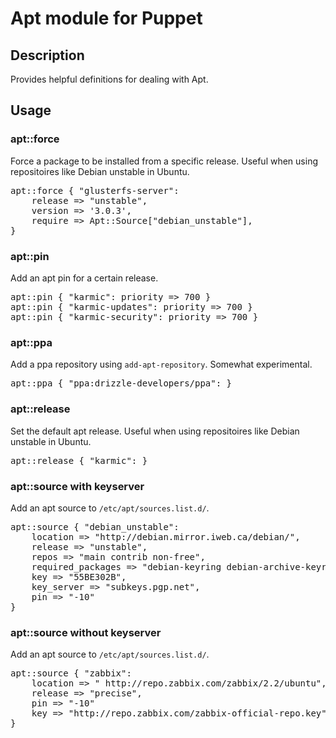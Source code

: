 # Apt module for Puppet

## Description
Provides helpful definitions for dealing with Apt.

## Usage

### apt::force
Force a package to be installed from a specific release.  Useful when using repositoires like Debian unstable in Ubuntu.
<pre>
apt::force { "glusterfs-server":
	release => "unstable",
	version => '3.0.3',
	require => Apt::Source["debian_unstable"],
}
</pre>

### apt::pin
Add an apt pin for a certain release.
<pre>
apt::pin { "karmic": priority => 700 }
apt::pin { "karmic-updates": priority => 700 }
apt::pin { "karmic-security": priority => 700 }
</pre>

### apt::ppa
Add a ppa repository using `add-apt-repository`.  Somewhat experimental.
<pre>
apt::ppa { "ppa:drizzle-developers/ppa": }
</pre>

### apt::release
Set the default apt release.  Useful when using repositoires like Debian unstable in Ubuntu.
<pre>
apt::release { "karmic": }
</pre>

### apt::source with keyserver
Add an apt source to `/etc/apt/sources.list.d/`.
<pre>
apt::source { "debian_unstable":
	location => "http://debian.mirror.iweb.ca/debian/",
	release => "unstable",
	repos => "main contrib non-free",
	required_packages => "debian-keyring debian-archive-keyring",
	key => "55BE302B",
	key_server => "subkeys.pgp.net",
	pin => "-10"
}
</pre>

### apt::source without keyserver
Add an apt source to `/etc/apt/sources.list.d/`.
<pre>
apt::source { "zabbix":
	location => " http://repo.zabbix.com/zabbix/2.2/ubuntu",
	release => "precise",
	pin => "-10"
	key => "http://repo.zabbix.com/zabbix-official-repo.key",
}
</pre>
